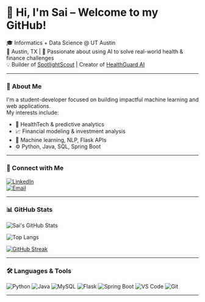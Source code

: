 # 👋 Hi, I'm Sai – Welcome to my GitHub!

🎓 Informatics + Data Science @ UT Austin  
📍 Austin, TX | 🧠 Passionate about using AI to solve real-world health & finance challenges  
💡 Builder of [SpotlightScout](https://github.com/TheSaiEaranti/SpotlightScout.git) | Creator of [HealthGuard AI](https://github.com/TheSaiEaranti/healthguard-ai.git)

---

### 🧠 About Me

I'm a student-developer focused on building impactful machine learning and web applications.  
My interests include:
- 🧬 HealthTech & predictive analytics  
- 📈 Financial modeling & investment analysis  
- 🧠 Machine learning, NLP, Flask APIs  
- ⚙️ Python, Java, SQL, Spring Boot

---

### 🔗 Connect with Me

[![LinkedIn](https://img.shields.io/badge/-LinkedIn-blue?style=for-the-badge&logo=Linkedin&logoColor=white)](https://www.linkedin.com/in/thesaiearanti/)  
[![Email](https://img.shields.io/badge/Gmail-D14836?style=for-the-badge&logo=gmail&logoColor=white)](mailto:saipreetam.earanti@utexas.edu)

---

### 📊 GitHub Stats

![Sai's GitHub Stats](https://github-readme-stats.vercel.app/api?username=TheSaiEaranti&show_icons=true&theme=react&hide_title=false)

![Top Langs](https://github-readme-stats.vercel.app/api/top-langs/?username=TheSaiEaranti&layout=compact&theme=react)

[![GitHub Streak](https://streak-stats.demolab.com?user=TheSaiEaranti&theme=react)](https://git.io/streak-stats)

---

### 🛠️ Languages & Tools

![Python](https://img.shields.io/badge/-Python-3776AB?style=flat&logo=python&logoColor=white)
![Java](https://img.shields.io/badge/-Java-007396?style=flat&logo=java&logoColor=white)
![MySQL](https://img.shields.io/badge/-MySQL-4479A1?style=flat&logo=mysql&logoColor=white)
![Flask](https://img.shields.io/badge/-Flask-000000?style=flat&logo=flask)
![Spring Boot](https://img.shields.io/badge/-SpringBoot-6DB33F?style=flat&logo=spring-boot&logoColor=white)
![VS Code](https://img.shields.io/badge/-VSCode-007ACC?style=flat&logo=visual-studio-code&logoColor=white)
![Git](https://img.shields.io/badge/-Git-F05032?style=flat&logo=git&logoColor=white)

---

<!-- Visit https://github.com/anuraghazra/github-readme-stats and https://github.com/denvercoder1/github-readme-streak-stats for more custom options -->


<!--
**TheSaiEaranti/TheSaiEaranti** is a ✨ _special_ ✨ repository because its `README.md` (this file) appears on your GitHub profile.

Here are some ideas to get you started:

- 🔭 I’m currently working on ...
- 🌱 I’m currently learning ...
- 👯 I’m looking to collaborate on ...
- 🤔 I’m looking for help with ...
- 💬 Ask me about ...
- 📫 How to reach me: ...
- 😄 Pronouns: ...
- ⚡ Fun fact: ...
-->
